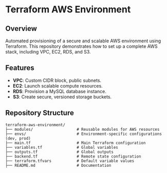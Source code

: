 # Terraform AWS Environment

## Overview
Automated provisioning of a secure and scalable AWS environment using Terraform. This repository demonstrates how to set up a complete AWS stack, including VPC, EC2, RDS, and S3.

## Features
- **VPC**: Custom CIDR block, public subnets.
- **EC2**: Launch scalable compute resources.
- **RDS**: Provision a MySQL database instance.
- **S3**: Create secure, versioned storage buckets.

## Repository Structure
```plaintext
terraform-aws-environment/
├── modules/                   # Reusable modules for AWS resources
├── envs/                      # Environment-specific configurations (dev, prod)
├── main.tf                    # Main Terraform configuration
├── variables.tf               # Global variables
├── outputs.tf                 # Global outputs
├── backend.tf                 # Remote state configuration
├── terraform.tfvars           # Default variable values
├── README.md                  # Documentation
